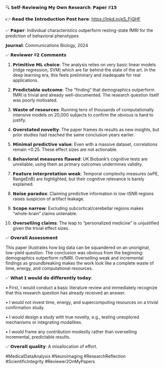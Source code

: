 🔍 𝗦𝗲𝗹𝗳-𝗥𝗲𝘃𝗶𝗲𝘄𝗶𝗻𝗴 𝗠𝘆 𝗢𝘄𝗻 𝗥𝗲𝘀𝗲𝗮𝗿𝗰𝗵: 𝗣𝗮𝗽𝗲𝗿 #𝟭𝟱



👉 𝗥𝗲𝗮𝗱 𝘁𝗵𝗲 𝗜𝗻𝘁𝗿𝗼𝗱𝘂𝗰𝘁𝗶𝗼𝗻 𝗣𝗼𝘀𝘁 𝗵𝗲𝗿𝗲: https://lnkd.in/eS_FjQHF



✅ 𝗣𝗮𝗽𝗲𝗿: Individual characteristics outperform resting-state fMRI for the prediction of behavioral phenotypes

𝗝𝗼𝘂𝗿𝗻𝗮𝗹: Communications Biology, 2024 



✅ 𝗥𝗲𝘃𝗶𝗲𝘄𝗲𝗿 #𝟮 𝗖𝗼𝗺𝗺𝗲𝗻𝘁𝘀



1. 𝗣𝗿𝗶𝗺𝗶𝘁𝗶𝘃𝗲 𝗠𝗟 𝗰𝗵𝗼𝗶𝗰𝗲: The analysis relies on very basic linear models (ridge regression, SVM) which are far behind the state of the art. In the deep learning era, this feels preliminary and inadequate for real applications.



2. 𝗣𝗿𝗲𝗱𝗶𝗰𝘁𝗮𝗯𝗹𝗲 𝗼𝘂𝘁𝗰𝗼𝗺𝗲: The “finding” that demographics outperform fMRI is trivial and already well-documented. The research question itself was poorly motivated.



3. 𝗪𝗮𝘀𝘁𝗲 𝗼𝗳 𝗿𝗲𝘀𝗼𝘂𝗿𝗰𝗲𝘀: Running tens of thousands of computationally intensive models on 20,000 subjects to confirm the obvious is hard to justify.



4. 𝗢𝘃𝗲𝗿𝘀𝘁𝗮𝘁𝗲𝗱 𝗻𝗼𝘃𝗲𝗹𝘁𝘆: The paper frames its results as new insights, but prior studies had reached the same conclusion years earlier.



5. 𝗠𝗶𝗻𝗶𝗺𝗮𝗹 𝗽𝗿𝗲𝗱𝗶𝗰𝘁𝗶𝘃𝗲 𝘃𝗮𝗹𝘂𝗲: Even with a massive dataset, correlations remain <0.25. These effect sizes are not actionable.



6. 𝗕𝗲𝗵𝗮𝘃𝗶𝗼𝗿𝗮𝗹 𝗺𝗲𝗮𝘀𝘂𝗿𝗲𝘀 𝗳𝗹𝗮𝘄𝗲𝗱: UK Biobank’s cognitive tests are unreliable; using them as primary outcomes undermines validity.



7. 𝗙𝗲𝗮𝘁𝘂𝗿𝗲 𝗶𝗻𝘁𝗲𝗿𝗽𝗿𝗲𝘁𝗮𝘁𝗶𝗼𝗻 𝘄𝗲𝗮𝗸: Temporal complexity measures (wPE, RangeEnB) are highlighted, but their cognitive relevance is barely explained.



8. 𝗡𝗼𝗶𝘀𝗲 𝗽𝗮𝗿𝗮𝗱𝗼𝘅: Claiming predictive information in low-tSNR regions raises suspicion of artifact leakage.



9. 𝗦𝗰𝗼𝗽𝗲 𝗻𝗮𝗿𝗿𝗼𝘄: Excluding subcortical/cerebellar regions makes “whole-brain” claims untenable.



10. 𝗢𝘃𝗲𝗿𝘀𝗲𝗹𝗹𝗶𝗻𝗴 𝗰𝗹𝗮𝗶𝗺𝘀: The leap to “personalized medicine” is unjustified given the trivial effect sizes.



✅ 𝗢𝘃𝗲𝗿𝗮𝗹𝗹 𝗔𝘀𝘀𝗲𝘀𝘀𝗺𝗲𝗻𝘁

This paper illustrates how big data can be squandered on an unoriginal, low-yield question. The conclusion was obvious from the beginning: demographics outperform rsfMRI. Overselling weak and incremental findings as groundbreaking makes the work look like a complete waste of time, energy, and computational resources.



✅ 𝗪𝗵𝗮𝘁 𝗜 𝘄𝗼𝘂𝗹𝗱 𝗱𝗼 𝗱𝗶𝗳𝗳𝗲𝗿𝗲𝗻𝘁𝗹𝘆 𝘁𝗼𝗱𝗮𝘆:

• First, I would conduct a basic literature review and immediately recognize that this research question has already received an answer.

• I would not invest time, energy, and supercomputing resources on a trivial confirmation study.

• I would design a study with true novelty, e.g., testing unexplored mechanisms or integrating modalities.

• I would frame any contribution modestly rather than overselling incremental, predictable results.



✅ 𝗢𝘃𝗲𝗿𝗮𝗹𝗹 𝗾𝘂𝗮𝗹𝗶𝘁𝘆: A misallocation of effort.



#MedicalDataAnalysis #Neuroimaging #ResearchReflection #ScientificIntegrity #Reviewer2OnMyPapers
